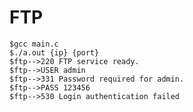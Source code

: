 # FTP 

	$gcc main.c
	$./a.out {ip} {port}
	$ftp-->220 FTP service ready.
	$ftp-->USER admin
	$ftp-->331 Password required for admin.
	$ftp-->PASS 123456
	$ftp-->530 Login authentication failed

